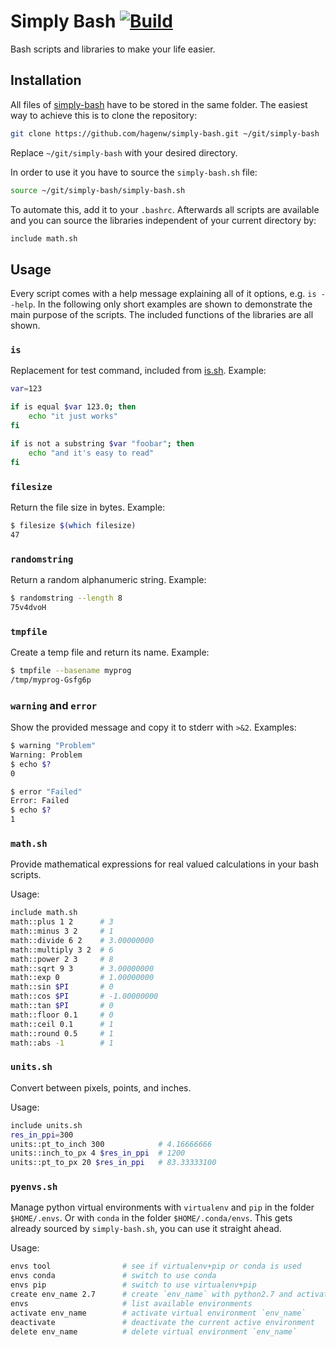 # Simply Bash [![Build][travis-image]][travis-url]

Bash scripts and libraries to make your life easier.

[travis-image]: https://img.shields.io/travis/hagenw/simply-bash.svg?branch=master
[travis-url]: https://travis-ci.org/hagenw/simply-bash


## Installation

All files of [simply-bash] have to be stored in the same folder. The easiest way
to achieve this is to clone the repository:

```bash
git clone https://github.com/hagenw/simply-bash.git ~/git/simply-bash
```

Replace `~/git/simply-bash` with your desired directory.

In order to use it you have to source the `simply-bash.sh` file:

```bash
source ~/git/simply-bash/simply-bash.sh
```

To automate this, add it to your `.bashrc`.  Afterwards all scripts are
available and you can source the libraries independent of your current directory
by:

```bash
include math.sh
```

[simply-bash]: https://github.com/hagenw/simply-bash


## Usage

Every script comes with a help message explaining all of it options, e.g. `is
--help`. In the following only short examples are shown to demonstrate the main
purpose of the scripts. The included functions of the libraries are all shown.

### `is`

Replacement for test command, included from [is.sh].
Example:
```sh
var=123

if is equal $var 123.0; then
    echo "it just works"
fi

if is not a substring $var "foobar"; then
    echo "and it's easy to read"
fi
```

[is.sh]: https://github.com/qzb/is.sh

### `filesize`

Return the file size in bytes.
Example:

```sh
$ filesize $(which filesize)
47
```

### `randomstring`

Return a random alphanumeric string.
Example:

```sh
$ randomstring --length 8
75v4dvoH
```

### `tmpfile`

Create a temp file and return its name.
Example:

```sh
$ tmpfile --basename myprog
/tmp/myprog-Gsfg6p
```

### `warning` and `error`

Show the provided message and copy it to stderr with `>&2`.
Examples:

```sh
$ warning "Problem"
Warning: Problem
$ echo $?
0
```

```sh
$ error "Failed"
Error: Failed
$ echo $?
1
```

### `math.sh`

Provide mathematical expressions for real valued calculations in your bash
scripts.

Usage:

```bash
include math.sh
math::plus 1 2      # 3
math::minus 3 2     # 1
math::divide 6 2    # 3.00000000
math::multiply 3 2  # 6
math::power 2 3     # 8
math::sqrt 9 3      # 3.00000000
math::exp 0         # 1.00000000
math::sin $PI       # 0
math::cos $PI       # -1.00000000
math::tan $PI       # 0
math::floor 0.1     # 0
math::ceil 0.1      # 1
math::round 0.5     # 1
math::abs -1        # 1
```

### `units.sh`

Convert between pixels, points, and inches.

Usage:

```bash
include units.sh
res_in_ppi=300
units::pt_to_inch 300            # 4.16666666
units::inch_to_px 4 $res_in_ppi  # 1200
units::pt_to_px 20 $res_in_ppi   # 83.33333100
```

### `pyenvs.sh`

Manage python virtual environments with `virtualenv` and `pip` in the folder
`$HOME/.envs`. Or with `conda` in the folder `$HOME/.conda/envs`.
This gets already sourced by `simply-bash.sh`, you can use it straight ahead.

Usage:

```bash
envs tool                # see if virtualenv+pip or conda is used
envs conda               # switch to use conda
envs pip                 # switch to use virtualenv+pip
create env_name 2.7      # create `env_name` with python2.7 and activate it
envs                     # list available environments
activate env_name        # activate virtual environment `env_name`
deactivate               # deactivate the current active environment
delete env_name          # delete virtual environment `env_name`
```
